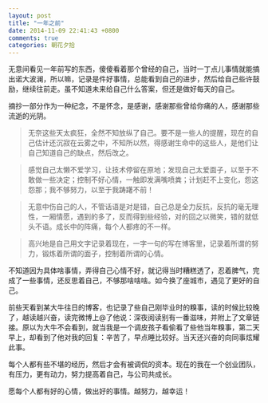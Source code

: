 ```yaml
---
layout: post
title: "一年之前"
date: 2014-11-09 22:41:43 +0800
comments: true
categories: 朝花夕拾
---
```

无意间看见一年前写的东西，傻傻看着那个曾经的自己，当时一丁点儿事情就能搞出诺大波澜，所以嘛，记录是件好事情，总能看到自己的进步，然后给自己些许鼓励，继续往前走。虽不知道未来给自己什么答案，但还是做好每天的自己。

摘抄一部分作为一种纪念，不是怀念，是感谢，感谢那些曾给你痛的人，感谢那些流逝的光阴。  

>
>无奈这些天太疯狂，全然不知放纵了自己。要不是一些人的提醒，现在的自己估计还沉寂在云雾之中，不知所以然，得感谢生命中的这些人，是他们让自己知道自己的缺点，然后改之。  

>感觉自己太懒不爱学习，让技术停留在原地；发现自己太爱面子，以至于不敢做一些决定；控制不好心情，一触即发满嘴喷粪；计划赶不上变化，怨这怨那；我不够努力，以至于我踌躇不前！  

>无意中伤自己的人，不管话语是对是错，自己总是全力反抗，反抗的毫无理性，一厢情愿，遇到的多了，反而得到些经验，对的回之以微笑，错的就低头不语。成长中的阵痛，每个人都疼的不一样。  

>高兴地是自己用文字记录着现在，一字一句的写在博客里，记录着所谓的努力，锻炼着所谓的面子，控制着所谓的心情。  

不知道因为具体啥事情，弄得自己心情不好，就记得当时糟糕透了，忍着脾气，完成了一些事情，还反思着自己，不够那啥啥啥。如今换了座城市，遇见了更好的自己。  

前些天看到某大牛往日的博客，也记录了些自己刚毕业时的糗事，读的时候比较晚了，越读越兴奋，读完微博上@了他说：深夜阅读别有一番滋味，并附上了文章链接。原以为大牛不会看到，就当我是一个调皮孩子看偷看了些他当年糗事，第二天早上，却看到了他对我的回复：辛苦了，早点睡比较好。当天还兴奋的向同事炫耀此事。  

每个人都有些不堪的经历，然后才会有被调侃的资本。现在的我在一个创业团队，有压力，更有动力，努力提高着自己，与公司共成长。   

愿每个人都有好的心情，做出好的事情。越努力，越幸运！  